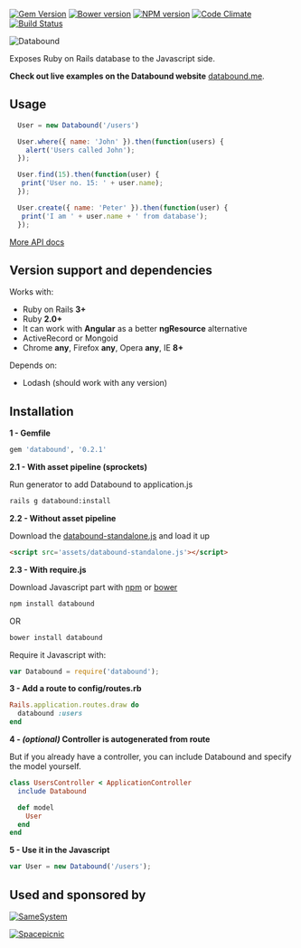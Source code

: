 [![Gem Version](https://badge.fury.io/rb/databound.svg)](http://badge.fury.io/rb/databound)
[![Bower version](https://badge.fury.io/bo/databound.svg)](http://badge.fury.io/bo/databound)
[![NPM version](https://badge.fury.io/js/databound.svg)](http://badge.fury.io/js/databound)
[![Code Climate](https://codeclimate.com/github/Nedomas/databound/badges/gpa.svg)](https://codeclimate.com/github/Nedomas/databound)
[![Build Status](https://travis-ci.org/Nedomas/databound.svg)](https://travis-ci.org/Nedomas/databound)

![Databound](https://cloud.githubusercontent.com/assets/1877286/4743542/df89dcec-5a28-11e4-9114-6f383fe269cb.png)

Exposes Ruby on Rails database to the Javascript side.

**Check out live examples on the Databound website** [databound.me](http://databound.me).

## Usage

```js
  User = new Databound('/users')

  User.where({ name: 'John' }).then(function(users) {
    alert('Users called John');
  });

  User.find(15).then(function(user) {
   print('User no. 15: ' + user.name);
  });

  User.create({ name: 'Peter' }).then(function(user) {
   print('I am ' + user.name + ' from database');
  });
```

[More API docs](http://nedomas.github.io/databound/src/databound.html)

## Version support and dependencies

Works with:
- Ruby on Rails **3+**
- Ruby **2.0+**
- It can work with **Angular** as a better **ngResource** alternative
- ActiveRecord or Mongoid
- Chrome **any**, Firefox **any**, Opera **any**, IE **8+**

Depends on:
- Lodash (should work with any version)

## Installation

**1 - Gemfile**
```ruby
gem 'databound', '0.2.1'
```

**2.1 - With asset pipeline (sprockets)**

Run generator to add Databound to application.js
```sh
rails g databound:install
```

**2.2 - Without asset pipeline**

Download the [databound-standalone.js](https://raw.githubusercontent.com/Nedomas/databound/master/dist/databound-standalone.js) and load it up
```html
<script src='assets/databound-standalone.js'></script>
```

**2.3 - With require.js**

Download Javascript part with [npm](http://npmjs.com) or [bower](bower.io)

```sh
npm install databound
```

OR

```sh
bower install databound
```

Require it Javascript with:
```javascript
var Databound = require('databound');
```

**3 - Add a route to config/routes.rb**
```ruby
Rails.application.routes.draw do
  databound :users
end
```

**4 - *(optional)* Controller is autogenerated from route**

But if you already have a controller, you can include Databound and specify the model yourself.
```ruby
class UsersController < ApplicationController
  include Databound

  def model
    User
  end
end
```

**5 - Use it in the Javascript**
```javascript
var User = new Databound('/users');
```

## Used and sponsored by

[![SameSystem](https://cloud.githubusercontent.com/assets/1877286/5600690/888671c8-92e8-11e4-9820-e06e8788d768.jpg)](http://samesystem.com)

[![Spacepicnic](https://cloud.githubusercontent.com/assets/1877286/5600676/2a092906-92e8-11e4-983e-08a36fac015a.png)](http://spacepicnic.net)
